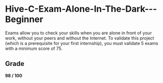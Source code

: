 # Hive-C-Exam-Alone-In-The-Dark---Beginner
Exams allow you to check your skills when you are alone in front of your work, without your peers and without the Internet. To validate this project (which is a prerequisite for your first internship), you must validate 5 exams with a minimum score of 75.

## Grade
**98 / 100**
